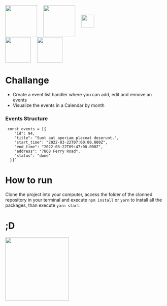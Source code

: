 <div style="display: flex; gap: 20px; align-items: center; justify-content: start; flex-wrap: wrap;">
<img height="100" src="https://cdn.icon-icons.com/icons2/2699/PNG/512/reactjs_logo_icon_170805.png" />
<img height="100" src="https://www.specbee.com/sites/default/files/inline-images/Ant.png" />
<img height="40" src="https://upload.wikimedia.org/wikipedia/commons/3/30/Redux_Logo.png" />
</div>
<div style="display: flex; gap: 20px; align-items: center; justify-content: start; flex-wrap: wrap;">
<img height="80" src="https://upload.wikimedia.org/wikipedia/commons/thumb/4/4c/Typescript_logo_2020.svg/2048px-Typescript_logo_2020.svg.png" />
<img height="80" src="https://raw.githubusercontent.com/styled-components/brand/master/styled-components.png" />
</div>

# Challange

- Create a event list handler where you can add, edit and remove an events
- Visualize the events in a Calendar by month

### Events Structure

     const events = [{
        "id": 94,
        "title": "Sunt aut aperiam placeat deserunt.",
        "start_time": "2022-03-22T07:00:00.000Z",
        "end_time": "2022-03-22T09:47:00.000Z",
        "address": "7868 Ferry Road",
        "status": "done"
      }]`

# How to run

Clone the project into your computer, access the folder of the clonned repository in your terminal and execute `npm install` or `yarn` to install all the packages, than execute `yarn start`.

# ;D

<img width="200" src="https://media.giphy.com/media/aNqEFrYVnsS52/giphy.gif" />
